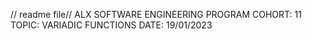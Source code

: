 // readme file//
ALX SOFTWARE ENGINEERING PROGRAM
COHORT: 11
TOPIC: VARIADIC FUNCTIONS
DATE: 19/01/2023
